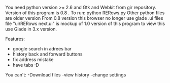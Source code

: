 You need python version >= 2.6 and Gtk and Webkit from gir repository.
Version of this program is 0.8 .
To run: python RERows.py
Other python files are older version
From 0.8 version this browser no longer use glade .ui files
file "ui/RERows next.ui" is mockup of 1.0 version of this program to view this use Glade in 3.x version.

Features:
- google search in adrees bar
- history back and forward buttons
- fix address mistake
- have tabs :D

You can't:
-Download files
-view history
-change settings
